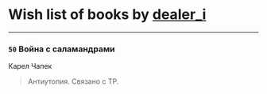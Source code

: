 # Wish list of books by [dealer_i](http://vk.com/id357634987)
---

### `50` Война с саламандрами
Карел Чапек
> Антиутопия. Связано с ТР.

